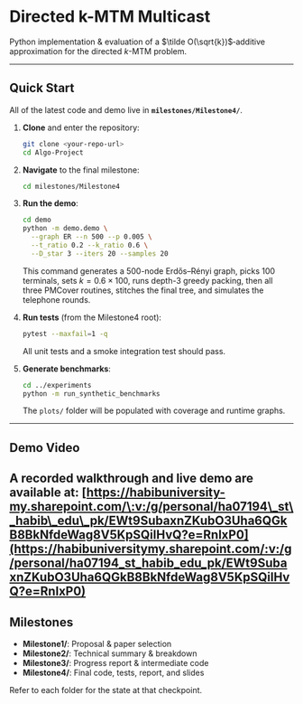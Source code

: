 # Directed k-MTM Multicast

Python implementation & evaluation of a $\tilde O(\sqrt{k})$‐additive approximation for the directed $k$-MTM problem.

---

## Quick Start

All of the latest code and demo live in **`milestones/Milestone4/`**.

1. **Clone** and enter the repository:

   ```bash
   git clone <your-repo-url>
   cd Algo-Project
   ```

2. **Navigate** to the final milestone:

   ```bash
   cd milestones/Milestone4
   ```

3. **Run the demo**:

   ```bash
   cd demo
   python -m demo.demo \
     --graph ER --n 500 --p 0.005 \
     --t_ratio 0.2 --k_ratio 0.6 \
     --D_star 3 --iters 20 --samples 20
   ```

   This command generates a 500-node Erdős–Rényi graph, picks 100 terminals, sets $k=0.6\times100$, runs depth-3 greedy packing, then all three PMCover routines, stitches the final tree, and simulates the telephone rounds.

4. **Run tests** (from the Milestone4 root):

   ```bash
   pytest --maxfail=1 -q
   ```

   All unit tests and a smoke integration test should pass.

5. **Generate benchmarks**:

   ```bash
   cd ../experiments
   python -m run_synthetic_benchmarks
   ```

   The `plots/` folder will be populated with coverage and runtime graphs.

---

## Demo Video

A recorded walkthrough and live demo are available at:
[[https://habibuniversity-my.sharepoint.com/\:v:/g/personal/ha07194\_st\_habib\_edu\_pk/EWt9SubaxnZKubO3Uha6QGkB8BkNfdeWag8V5KpSQilHvQ?e=RnlxP0](https://habibuniversitymy.sharepoint.com/:v:/g/personal/ha07194_st_habib_edu_pk/EWt9SubaxnZKubO3Uha6QGkB8BkNfdeWag8V5KpSQilHvQ?e=RnlxP0)
](https://habibuniversity-my.sharepoint.com/:v:/g/personal/ha07194_st_habib_edu_pk/EWt9SubaxnZKubO3Uha6QGkB8BkNfdeWag8V5KpSQilHvQ?nav=eyJyZWZlcnJhbEluZm8iOnsicmVmZXJyYWxBcHAiOiJPbmVEcml2ZUZvckJ1c2luZXNzIiwicmVmZXJyYWxBcHBQbGF0Zm9ybSI6IldlYiIsInJlZmVycmFsTW9kZSI6InZpZXciLCJyZWZlcnJhbFZpZXciOiJNeUZpbGVzTGlua0NvcHkifX0&e=RnlxP0)
---

## Milestones

* **Milestone1/**: Proposal & paper selection
* **Milestone2/**: Technical summary & breakdown
* **Milestone3/**: Progress report & intermediate code
* **Milestone4/**: Final code, tests, report, and slides

Refer to each folder for the state at that checkpoint.
